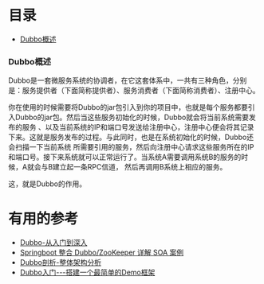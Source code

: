 
# 目录
* [Dubbo概述](#Dubbo概述)



### Dubbo概述

Dubbo是一套微服务系统的协调者，在它这套体系中，一共有三种角色，分别是：服务提供者（下面简称提供者）、服务消费者（下面简称消费者）、注册中心。

你在使用的时候需要将Dubbo的jar包引入到你的项目中，也就是每个服务都要引入Dubbo的jar包。然后当这些服务初始化的时候，Dubbo就会将当前系统需要发布的服务
、以及当前系统的IP和端口号发送给注册中心，注册中心便会将其记录下来。这就是服务发布的过程。与此同时，也是在系统初始化的时候，Dubbo还会扫描一下当前系统
所需要引用的服务，然后向注册中心请求这些服务所在的IP和端口号。接下来系统就可以正常运行了。当系统A需要调用系统B的服务的时候，A就会与B建立起一条RPC信道，
然后再调用B系统上相应的服务。

这，就是Dubbo的作用。



# 有用的参考

* [Dubbo-从入门到深入](http://ifeve.com/dubbo-learn-book/)
* [Springboot 整合 Dubbo/ZooKeeper 详解 SOA 案例](http://ifeve.com/springboot-%E6%95%B4%E5%90%88-dubbozookeeper-%E8%AF%A6%E8%A7%A3-soa-%E6%A1%88%E4%BE%8B/)
* [Dubbo剖析-整体架构分析](http://ifeve.com/dubbo-framework/)
* [Dubbo入门---搭建一个最简单的Demo框架](https://blog.csdn.net/noaman_wgs/article/details/70214612)
